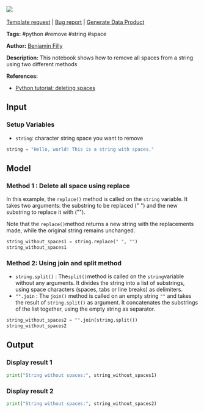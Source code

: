 <a href="https://app.naas.ai/user-redirect/naas/downloader?url=https://raw.githubusercontent.com/jupyter-naas/awesome-notebooks/master/Python/Python_Remove_all_spaces_on_string.ipynb" target="_parent"><img src="https://naasai-public.s3.eu-west-3.amazonaws.com/open_in_naas.svg"/></a><br><br><a href="https://github.com/jupyter-naas/awesome-notebooks/issues/new?assignees=&labels=&template=template-request.md&title=Tool+-+Action+of+the+notebook+">Template request</a> | <a href="https://github.com/jupyter-naas/awesome-notebooks/issues/new?assignees=&labels=bug&template=bug_report.md&title=Python+-+Remove+all+spaces+on+string:+Error+short+description">Bug report</a> | <a href="https://app.naas.ai/user-redirect/naas/downloader?url=https://raw.githubusercontent.com/jupyter-naas/awesome-notebooks/master/Naas/Naas_Start_data_product.ipynb" target="_parent">Generate Data Product</a>

**Tags:** #python #remove #string #space 

**Author:** [Benjamin Filly](https://www.linkedin.com/in/benjamin-filly-05427727a/)

**Description:** This notebook shows how to remove all spaces from a string using two different methods 

**References:**
- [Python tutorial: deleting spaces](https://www.geeksforgeeks.org/python-remove-spaces-from-a-string/)


## Input

### Setup Variables
- `string`: character string space you want to remove


```python
string = "Hello, world! This is a string with spaces."
```

## Model

### Method 1 : Delete all space using replace
In this example, the `replace()` method is called on the `string` variable. It takes two arguments: the substring to be replaced (" ") and the new substring to replace it with ("").

Note that the `replace()`method returns a new string with the replacements made, while the original string remains unchanged.


```python
string_without_spaces1 = string.replace(" ", "")
string_without_spaces1
```

### Method 2: Using join and split method 

- `string.split()` : The`split()`method is called on the `string`variable without any arguments. It divides the string into a list of substrings, using space characters (spaces, tabs or line breaks) as delimiters.
- `"".join` : The `join()` method is called on an empty string `""` and takes the result of `string.split()` as argument. It concatenates the substrings of the list together, using the empty string as separator.




```python
string_without_spaces2 = "".join(string.split())
string_without_spaces2
```

## Output

### Display result 1


```python
print("String without spaces:", string_without_spaces1)
```

 

### Display result 2


```python
print("String without spaces:", string_without_spaces2)
```

